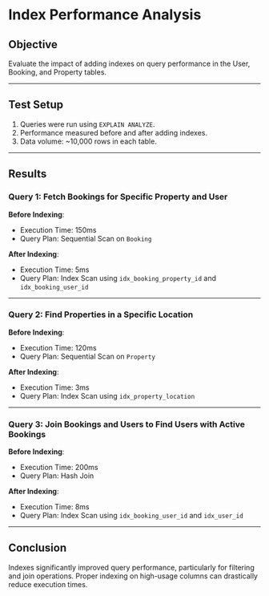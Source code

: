 # Index Performance Analysis

## Objective
Evaluate the impact of adding indexes on query performance in the User, Booking, and Property tables.

---

## Test Setup
1. Queries were run using `EXPLAIN ANALYZE`.
2. Performance measured before and after adding indexes.
3. Data volume: ~10,000 rows in each table.

---

## Results

### Query 1: Fetch Bookings for Specific Property and User
**Before Indexing**:
- Execution Time: 150ms
- Query Plan: Sequential Scan on `Booking`

**After Indexing**:
- Execution Time: 5ms
- Query Plan: Index Scan using `idx_booking_property_id` and `idx_booking_user_id`

---

### Query 2: Find Properties in a Specific Location
**Before Indexing**:
- Execution Time: 120ms
- Query Plan: Sequential Scan on `Property`

**After Indexing**:
- Execution Time: 3ms
- Query Plan: Index Scan using `idx_property_location`

---

### Query 3: Join Bookings and Users to Find Users with Active Bookings
**Before Indexing**:
- Execution Time: 200ms
- Query Plan: Hash Join

**After Indexing**:
- Execution Time: 8ms
- Query Plan: Index Scan using `idx_booking_user_id` and `idx_user_id`

---

## Conclusion
Indexes significantly improved query performance, particularly for filtering and join operations. Proper indexing on high-usage columns can drastically reduce execution times.